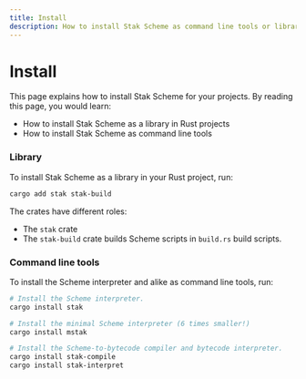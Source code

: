 ```yaml
---
title: Install
description: How to install Stak Scheme as command line tools or libraries
---
```


# Install

This page explains how to install Stak Scheme for your projects. By reading this page, you would learn:

- How to install Stak Scheme as a library in Rust projects
- How to install Stak Scheme as command line tools

### Library

To install Stak Scheme as a library in your Rust project, run:

```sh
cargo add stak stak-build
```

The crates have different roles:

- The `stak` crate
- The `stak-build` crate builds Scheme scripts in `build.rs` build scripts.

### Command line tools

To install the Scheme interpreter and alike as command line tools, run:

```sh
# Install the Scheme interpreter.
cargo install stak

# Install the minimal Scheme interpreter (6 times smaller!)
cargo install mstak

# Install the Scheme-to-bytecode compiler and bytecode interpreter.
cargo install stak-compile
cargo install stak-interpret
```
